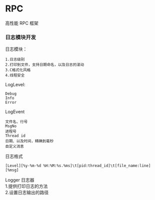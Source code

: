 # RPC
高性能 RPC 框架

### 日志模块开发
日志模块：  
```
1.日志级别  
2.打印到文件，支持日期命名，以及日志的滚动  
3.C格式化风格
4.线程安全
```  
LogLevel:  
```
Debug
Info
Error
```

LogEvent
```
文件名、行号  
MsgNo  
进程号  
Thread id
日期、以及时间，精确到毫秒  
自定义消息    
```  

日志格式  
```
[Level][%y-%m-%d %H:%M:%s.%ms]\t[pid:thread_id]\t[file_name:line][%msg]
```  

Logger 日志器  
1.提供打印日志的方法  
2.设置日志输出的路径  
